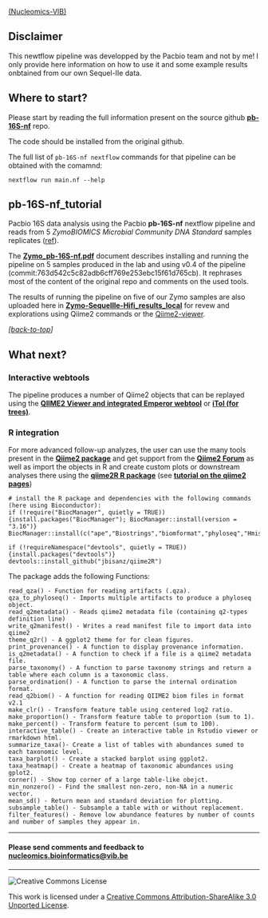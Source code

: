 [(Nucleomics-VIB)](https://github.com/Nucleomics-VIB)

## Disclaimer

This newtflow pipeline was developped by the Pacbio team and not by me! I only provide here information on how to use it and some example results onbtained from our own Sequel-IIe data.

## Where to start?

Please start by reading the full information present on the source github **[pb-16S-nf](https://github.com/PacificBiosciences/pb-16S-nf)** repo.

The code should be installed from the original github.

The full list of ``pb-16S-nf nextflow`` commands for that pipeline can be obtained with the comamnd:

```
nextflow run main.nf --help
```

## pb-16S-nf_tutorial

Pacbio 16S data analysis using the Pacbio **pb-16S-nf** nextflow pipeline and reads from 5 *ZymoBIOMICS Microbial Community DNA Standard* samples replicates ([ref](https://www.zymoresearch.com/collections/zymobiomics-microbial-community-standards/products/zymobiomics-microbial-community-dna-standard)).

The **[Zymo_pb-16S-nf.pdf](https://github.com/Nucleomics-VIB/pb-16S-nf_tutorial/blob/main/Zymo_pb-16S-nf.pdf)** document describes installing and running the pipeline on 5 samples produced in the lab and using v0.4 of the pipeline (commit:763d542c5c82adb6cff769e253ebc15f61d765cb). It rephrases most of the content of the original repo and comments on the used tools.

The results of running the pipeline on five of our Zymo samples are also uploaded here in **[Zymo-SequelIIe-Hifi_results_local](https://github.com/Nucleomics-VIB/pb-16S-nf_tutorial/tree/main/Zymo-SequelIIe-Hifi_results_local)** for revew and explorations using Qiime2 commands or the [Qiime2-viewer](https://view.qiime2.org/).

*[[back-to-top](#top)]*  

## What next?

### Interactive webtools

The pipeline produces a number of Qiime2 objects that can be replayed using the **[QIIME2 Viewer and integrated Emperor webtool](https://view.qiime2.org/)** or **[iTol (for trees)](https://itol.embl.de/)**.

### R integration

For more advanced follow-up analyzes, the user can use the many tools present in the **[Qiime2 package](https://qiime2.org/)** and get support from the **[Qiime2 Forum](https://forum.qiime2.org/)** as well as import the objects in R and create custom plots or downstream analyses there using the **[qiime2R R package](https://github.com/jbisanz/qiime2R)** (see **[tutorial on the qiime2 pages](https://forum.qiime2.org/t/tutorial-integrating-qiime2-and-r-for-data-visualization-and-analysis-using-qiime2r/4121)**)

```
# install the R package and dependencies with the following commands (here using Bioconductor):
if (!require("BiocManager", quietly = TRUE)){install.packages("BiocManager"); BiocManager::install(version = "3.16")}
BiocManager::install(c("ape","Biostrings","biomformat","phyloseq","Hmisc","yaml","tidyr","dplyr","stats","utils"))

if (!requireNamespace("devtools", quietly = TRUE)){install.packages("devtools")}
devtools::install_github("jbisanz/qiime2R")
```

The package adds the following Functions:

```
read_qza() - Function for reading artifacts (.qza).
qza_to_phyloseq() - Imports multiple artifacts to produce a phyloseq object.
read_q2metadata() - Reads qiime2 metadata file (containing q2-types definition line)
write_q2manifest() - Writes a read manifest file to import data into qiime2
theme_q2r() - A ggplot2 theme for for clean figures.
print_provenance() - A function to display provenance information.
is_q2metadata() - A function to check if a file is a qiime2 metadata file.
parse_taxonomy() - A function to parse taxonomy strings and return a table where each column is a taxonomic class.
parse_ordination() - A function to parse the internal ordination format.
read_q2biom() - A function for reading QIIME2 biom files in format v2.1
make_clr() - Transform feature table using centered log2 ratio.
make_proportion() - Transform feature table to proportion (sum to 1).
make_percent() - Transform feature to percent (sum to 100).
interactive_table() - Create an interactive table in Rstudio viewer or rmarkdown html.
summarize_taxa()- Create a list of tables with abundances sumed to each taxonomic level.
taxa_barplot() - Create a stacked barplot using ggplot2.
taxa_heatmap() - Create a heatmap of taxonomic abundances using gplot2.
corner() - Show top corner of a large table-like obejct.
min_nonzero() - Find the smallest non-zero, non-NA in a numeric vector.
mean_sd() - Return mean and standard deviation for plotting.
subsample_table() - Subsample a table with or without replacement.
filter_features() - Remove low abundance features by number of counts and number of samples they appear in.
```

<hr>

<h4>Please send comments and feedback to <a href="mailto:nucleomics.bioinformatics@vib.be">nucleomics.bioinformatics@vib.be</a></h4>

<hr>

![Creative Commons License](http://i.creativecommons.org/l/by-sa/3.0/88x31.png?raw=true)

This work is licensed under a [Creative Commons Attribution-ShareAlike 3.0 Unported License](http://creativecommons.org/licenses/by-sa/3.0/).
